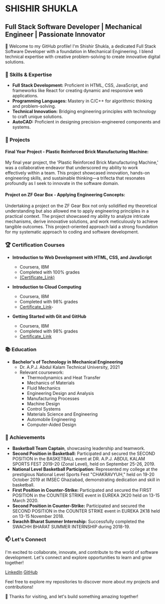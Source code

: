 # SHISHIR SHUKLA
## Full Stack Software Developer | Mechanical Engineer | Passionate Innovator

👋 Welcome to my GitHub profile! I'm Shishir Shukla, a dedicated Full Stack Software Developer with a foundation in Mechanical Engineering. I blend technical expertise with creative problem-solving to create innovative digital solutions.

### 🔧 Skills & Expertise

- **Full Stack Development:** Proficient in HTML, CSS, JavaScript, and frameworks like React for creating dynamic and responsive web applications.
- **Programming Languages:** Mastery in C/C++ for algorithmic thinking and problem-solving.
- **Technical Innovation:** Bridging engineering principles with technology to craft unique solutions.
- **AutoCAD:** Proficient in designing precision-engineered components and systems.

### 🚀 Projects

#### Final Year Project - Plastic Reinforced Brick Manufacturing Machine:
My final year project, the 'Plastic Reinforced Brick Manufacturing Machine,' was a collaborative endeavor that underscored my ability to work effectively within a team. This project showcased innovation, hands-on engineering skills, and sustainable thinking—a trifecta that resonates profoundly as I seek to innovate in the software domain.
#### Project on ZF Gear Box - Applying Engineering Concepts:
Undertaking a project on the ZF Gear Box not only solidified my theoretical understanding but also allowed me to apply engineering principles in a practical context. The project showcased my ability to analyze intricate mechanisms, derive innovative solutions, and work meticulously to achieve tangible outcomes. This project-oriented approach laid a strong foundation for my systematic approach to coding and software development.

### 🏆 Certification Courses

- **Introduction to Web Development with HTML, CSS, and JavaScript**
  - Coursera, IBM
  - Completed with 100% grades
  - [(Certificate_Link)](https://coursera.org/share/7943059e90c43cc6042ec7cadd330400)
  
- **Introduction to Cloud Computing**
  - Coursera, IBM
  - Completed with 98% grades
  - [Certificate_Link](https://coursera.org/share/9c8c2c1c676e306e741b6d47922e5b6e)-

- **Getting Started with Git and GitHub**
  - Coursera, IBM
  - Completed with 98% grades
  - [Certificate_Link](https://coursera.org/share/98f9b8c53ef3e782e8b85ff294ce060b)
      
### 📚 Education

- **Bachelor's of Technology in Mechanical Engineering**
  - Dr. A.P.J. Abdul Kalam Technical University, 2021
  - Relevant coursework:
    - Thermodynamics and Heat Transfer
    - Mechanics of Materials
    - Fluid Mechanics
    - Engineering Design and Analysis
    - Manufacturing Processes
    - Machine Design
    - Control Systems
    - Materials Science and Engineering
    - Automobile Engineering
    - Computer-Aided Design

### 🌟 Achievements

- **Basketball Team Captain**, showcasing leadership and teamwork.
- **Second Position in Basketball:** Participated and secured the SECOND POSITION in the BASKETBALL event at DR. A.P.J. ABDUL KALAM SPORTS FEST 2019-20 (Zonal Level), held on September 25-26, 2019.
- **National Level Basketball Participation:** Represented my college at the prestigious National Level Sports Fest "CHAKRAVYUH," held on 19-20 October 2019 at IMSEC Ghaziabad, demonstrating dedication and skill in basketball.
- **First Position in Counter-Strike:** Participated and secured the FIRST POSITION in the COUNTER STRIKE event in EUREKA 2K20 held on 13-15 March 2020.
- **Second Position in Counter-Strike:** Participated and secured the SECOND POSITION in the COUNTER STRIKE event in EUREKA 2K18 held on 13-15 November 2018.
- **Swachh Bharat Summer Internship:** Successfully completed the SWACHH BHARAT SUMMER INTERNSHIP during 2018-19.

### 📫 Let's Connect

I'm excited to collaborate, innovate, and contribute to the world of software development. Let's connect and explore opportunities to learn and grow together!

[LinkedIn](www.linkedin.com/in/cruzer-08-blade)
[GitHub](https://github.com/Cruz-Rider)

Feel free to explore my repositories to discover more about my projects and contributions!

🔗 Thanks for visiting, and let's build something amazing together!
